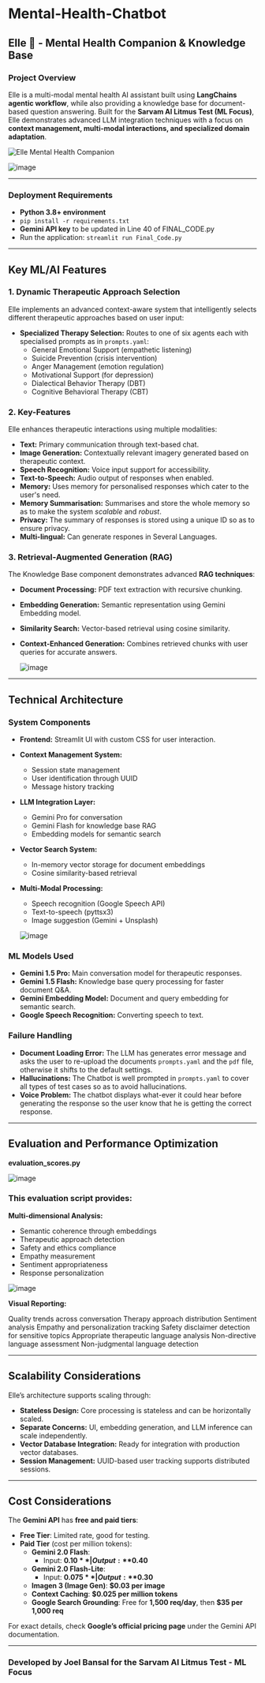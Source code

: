 # Mental-Health-Chatbot

## Elle 💙 - Mental Health Companion & Knowledge Base

### Project Overview
Elle is a multi-modal mental health AI assistant built using **LangChains agentic workflow**, while also providing a knowledge base for document-based question answering. Built for the **Sarvam AI Litmus Test (ML Focus)**, Elle demonstrates advanced LLM integration techniques with a focus on **context management, multi-modal interactions, and specialized domain adaptation**.

![Elle Mental Health Companion](https://img.icons8.com/color/96/000000/mental-health.png)

![image](https://github.com/user-attachments/assets/5cff3bff-b7bb-4c2b-bd9f-1bc13e1c801e)


---

### Deployment Requirements
- **Python 3.8+ environment**
- ```pip install -r requirements.txt```
- **Gemini API key** to be updated in Line 40 of FINAL_CODE.py
- Run the application: ```streamlit run Final_Code.py```

---

## Key ML/AI Features

### 1. Dynamic Therapeutic Approach Selection
Elle implements an advanced context-aware system that intelligently selects different therapeutic approaches based on user input:

- **Specialized Therapy Selection:** Routes to one of six agents each with specialised prompts as in ```prompts.yaml```:
  - General Emotional Support (empathetic listening)
  - Suicide Prevention (crisis intervention)
  - Anger Management (emotion regulation)
  - Motivational Support (for depression)
  - Dialectical Behavior Therapy (DBT)
  - Cognitive Behavioral Therapy (CBT)

### 2. Key-Features
Elle enhances therapeutic interactions using multiple modalities:

- **Text:** Primary communication through text-based chat.
- **Image Generation:** Contextually relevant imagery generated based on therapeutic context.
- **Speech Recognition:** Voice input support for accessibility.
- **Text-to-Speech:** Audio output of responses when enabled.
- **Memory:** Uses memory for personalised responses which cater to the user's need.
- **Memory Summarisation:** Summarises and store the whole memory so as to make the system *scalable* and *robust*.
- **Privacy:** The summary of responses is stored using a unique ID so as to ensure privacy.
- **Multi-lingual:** Can generate respones in Several Languages.

### 3. Retrieval-Augmented Generation (RAG)
The Knowledge Base component demonstrates advanced **RAG techniques**:

- **Document Processing:** PDF text extraction with recursive chunking.
- **Embedding Generation:** Semantic representation using Gemini Embedding model.
- **Similarity Search:** Vector-based retrieval using cosine similarity.
- **Context-Enhanced Generation:** Combines retrieved chunks with user queries for accurate answers.

  ![image](https://github.com/user-attachments/assets/e73d56d7-b36e-4df7-acbc-a7367e62108b)

---


## Technical Architecture

### System Components
- **Frontend:** Streamlit UI with custom CSS for user interaction.
- **Context Management System:**
  - Session state management
  - User identification through UUID
  - Message history tracking
- **LLM Integration Layer:**
  - Gemini Pro for conversation
  - Gemini Flash for knowledge base RAG
  - Embedding models for semantic search
- **Vector Search System:**
  - In-memory vector storage for document embeddings
  - Cosine similarity-based retrieval
- **Multi-Modal Processing:**
  - Speech recognition (Google Speech API)
  - Text-to-speech (pyttsx3)
  - Image suggestion (Gemini + Unsplash)

  ![image](https://github.com/user-attachments/assets/fa8b9f7c-0b45-4922-99d8-c8fc0b2fd466)


### ML Models Used
- **Gemini 1.5 Pro:** Main conversation model for therapeutic responses.
- **Gemini 1.5 Flash:** Knowledge base query processing for faster document Q&A.
- **Gemini Embedding Model:** Document and query embedding for semantic search.
- **Google Speech Recognition:** Converting speech to text.

### Failure Handling
- **Document Loading Error:** The LLM has generates error message and asks the user to re-upload the documents ```prompts.yaml``` and the ```pdf``` file, otherwise it shifts to the default settings.
- **Hallucinations:** The Chatbot is well prompted in ```prompts.yaml``` to cover all types of test cases so as to avoid hallucinations.
- **Voice Problem:** The chatbot displays what-ever it could hear before generating the response so the user know that he is getting the correct response.

---

## Evaluation and Performance Optimization

**evaluation_scores.py**

![image](https://github.com/user-attachments/assets/36f44a53-2c89-44f0-8faa-eebbb372aedb)
### This evaluation script provides:

**Multi-dimensional Analysis:**

 - Semantic coherence through embeddings
 - Therapeutic approach detection
 - Safety and ethics compliance
 - Empathy measurement
 - Sentiment appropriateness
 - Response personalization

![image](https://github.com/user-attachments/assets/699a5f4a-b359-4be6-b97b-d2ef95ac546f)


**Visual Reporting:**

Quality trends across conversation
Therapy approach distribution
Sentiment analysis
Empathy and personalization tracking
Safety disclaimer detection for sensitive topics
Appropriate therapeutic language analysis
Non-directive language assessment
Non-judgmental language detection

---

## Scalability Considerations
Elle’s architecture supports scaling through:

- **Stateless Design:** Core processing is stateless and can be horizontally scaled.
- **Separate Concerns:** UI, embedding generation, and LLM inference can scale independently.
- **Vector Database Integration:** Ready for integration with production vector databases.
- **Session Management:** UUID-based user tracking supports distributed sessions.

---

## Cost Considerations

The **Gemini API** has **free and paid tiers**:  

- **Free Tier**: Limited rate, good for testing.  
- **Paid Tier** (cost per million tokens):  
  - **Gemini 2.0 Flash**:  
    - Input: **$0.10** | Output: **$0.40**  
  - **Gemini 2.0 Flash-Lite**:  
    - Input: **$0.075** | Output: **$0.30**  
  - **Imagen 3 (Image Gen)**: **$0.03 per image**  
  - **Context Caching**: **$0.025 per million tokens**  
  - **Google Search Grounding**: Free for **1,500 req/day**, then **$35 per 1,000 req**  

For exact details, check **Google’s official pricing page** under the Gemini API documentation.

---

### Developed by Joel Bansal for the **Sarvam AI Litmus Test - ML Focus**

